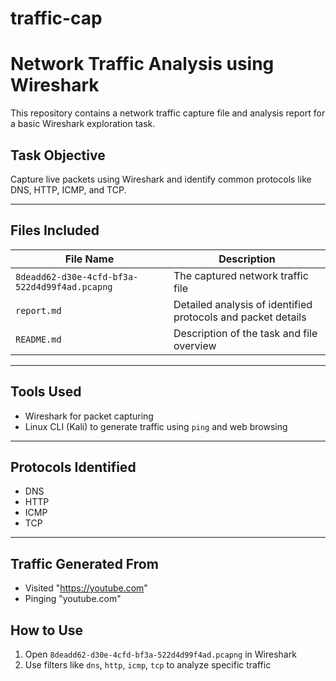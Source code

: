 # traffic-cap

# Network Traffic Analysis using Wireshark
  This repository contains a network traffic capture file and analysis report for a basic Wireshark exploration task.

## Task Objective
 Capture live packets using Wireshark and identify common protocols like DNS, HTTP, ICMP, and TCP.

---

## Files Included
| File Name | Description |
|----------|-------------|
| `8deadd62-d30e-4cfd-bf3a-522d4d99f4ad.pcapng` | The captured network traffic file |
| `report.md` | Detailed analysis of identified protocols and packet details |
| `README.md` | Description of the task and file overview |

---

## Tools Used
- Wireshark for packet capturing
- Linux CLI (Kali) to generate traffic using `ping` and web browsing

---

## Protocols Identified
-  DNS
-  HTTP
-  ICMP
-  TCP

---

## Traffic Generated From
- Visited "https://youtube.com"
- Pinging "youtube.com"
## How to Use
1. Open `8deadd62-d30e-4cfd-bf3a-522d4d99f4ad.pcapng` in Wireshark  
2. Use filters like `dns`, `http`, `icmp`, `tcp` to analyze specific traffic  

